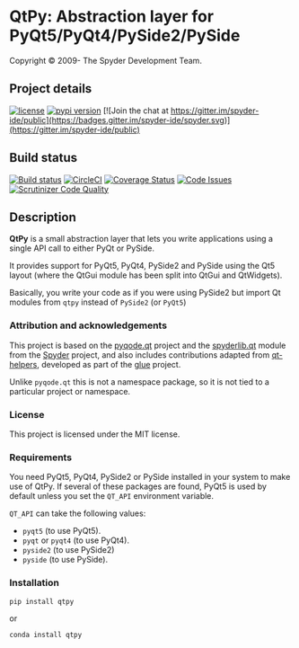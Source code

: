 # QtPy: Abstraction layer for PyQt5/PyQt4/PySide2/PySide

Copyright © 2009- The Spyder Development Team.

## Project details
[![license](https://img.shields.io/pypi/l/qtpy.svg)](./LICENSE)
[![pypi version](https://img.shields.io/pypi/v/qtpy.svg)](https://pypi.python.org/pypi/qtpy)
[![Join the chat at https://gitter.im/spyder-ide/public](https://badges.gitter.im/spyder-ide/spyder.svg)](https://gitter.im/spyder-ide/public)

## Build status
[![Build status](https://ci.appveyor.com/api/projects/status/62y6i02vhn4hefg0/branch/master?svg=true)](https://ci.appveyor.com/project/spyder-ide/qtpy/branch/master)
[![CircleCI](https://circleci.com/gh/spyder-ide/qtpy.svg?style=shield)](https://circleci.com/gh/spyder-ide/qtpy)
[![Coverage Status](https://coveralls.io/repos/github/spyder-ide/qtpy/badge.svg?branch=master)](https://coveralls.io/github/spyder-ide/qtpy?branch=master)
[![Code Issues](https://www.quantifiedcode.com/api/v1/project/c769241c7d7f4463b1e6f67863dabace/badge.svg)](https://www.quantifiedcode.com/app/project/c769241c7d7f4463b1e6f67863dabace)
[![Scrutinizer Code Quality](https://scrutinizer-ci.com/g/spyder-ide/qtpy/badges/quality-score.png?b=master)](https://scrutinizer-ci.com/g/spyder-ide/qtpy/?branch=master)

## Description

**QtPy** is a small abstraction layer that lets you
write applications using a single API call to either PyQt or PySide.

It provides support for PyQt5, PyQt4, PySide2 and PySide using the Qt5 layout
(where the QtGui module has been split into QtGui and QtWidgets).

Basically, you write your code as if you were using PySide2 but import Qt modules
from `qtpy` instead of `PySide2` (or `PyQt5`)


### Attribution and acknowledgements

This project is based on the [pyqode.qt](https://github.com/pyQode/pyqode.qt)
project and the [spyderlib.qt](https://github.com/spyder-ide/spyder/tree/2.3/spyderlib/qt)
module from the [Spyder](https://github.com/spyder-ide/spyder) project, and
also includes contributions adapted from
[qt-helpers](https://github.com/glue-viz/qt-helpers), developed as part of the
[glue](http://glueviz.org) project.

Unlike `pyqode.qt` this is not a namespace package, so it is not tied
to a particular project or namespace.


### License

This project is licensed under the MIT license.


### Requirements

You need PyQt5, PyQt4, PySide2 or PySide installed in your system to make use
of QtPy. If several of these packages are found, PyQt5 is used by
default unless you set the `QT_API` environment variable.

`QT_API` can take the following values:

* `pyqt5` (to use PyQt5).
* `pyqt` or `pyqt4` (to use PyQt4).
* `pyside2` (to use PySide2)
* `pyside` (to use PySide).


### Installation

```bash
pip install qtpy
```

or

```bash
conda install qtpy
```
